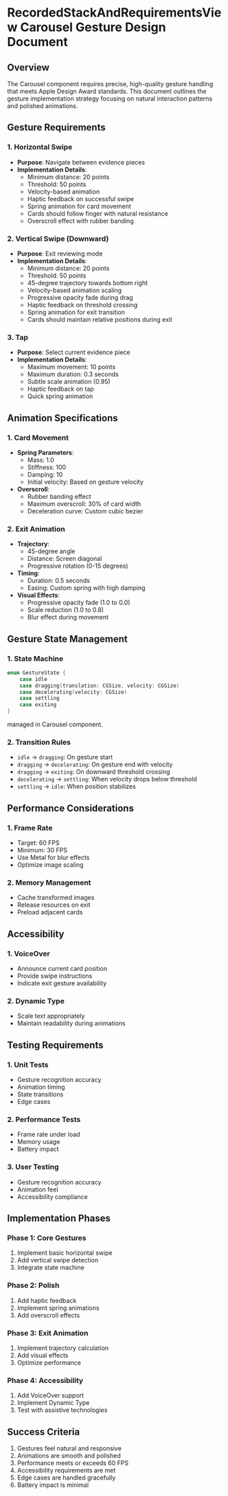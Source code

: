 # RecordedStackAndRequirementsView Carousel Gesture Design Document

## Overview
The Carousel component requires precise, high-quality gesture handling that meets Apple Design Award standards. This document outlines the gesture implementation strategy focusing on natural interaction patterns and polished animations.

## Gesture Requirements

### 1. Horizontal Swipe
- **Purpose**: Navigate between evidence pieces
- **Implementation Details**:
  - Minimum distance: 20 points
  - Threshold: 50 points
  - Velocity-based animation
  - Haptic feedback on successful swipe
  - Spring animation for card movement
  - Cards should follow finger with natural resistance
  - Overscroll effect with rubber banding

### 2. Vertical Swipe (Downward)
- **Purpose**: Exit reviewing mode
- **Implementation Details**:
  - Minimum distance: 20 points
  - Threshold: 50 points
  - 45-degree trajectory towards bottom right
  - Velocity-based animation scaling
  - Progressive opacity fade during drag
  - Haptic feedback on threshold crossing
  - Spring animation for exit transition
  - Cards should maintain relative positions during exit

### 3. Tap
- **Purpose**: Select current evidence piece
- **Implementation Details**:
  - Maximum movement: 10 points
  - Maximum duration: 0.3 seconds
  - Subtle scale animation (0.95)
  - Haptic feedback on tap
  - Quick spring animation

## Animation Specifications

### 1. Card Movement
- **Spring Parameters**:
  - Mass: 1.0
  - Stiffness: 100
  - Damping: 10
  - Initial velocity: Based on gesture velocity
- **Overscroll**:
  - Rubber banding effect
  - Maximum overscroll: 30% of card width
  - Deceleration curve: Custom cubic bezier

### 2. Exit Animation
- **Trajectory**:
  - 45-degree angle
  - Distance: Screen diagonal
  - Progressive rotation (0-15 degrees)
- **Timing**:
  - Duration: 0.5 seconds
  - Easing: Custom spring with high damping
- **Visual Effects**:
  - Progressive opacity fade (1.0 to 0.0)
  - Scale reduction (1.0 to 0.8)
  - Blur effect during movement

## Gesture State Management

### 1. State Machine

```swift
enum GestureState {
    case idle
    case dragging(translation: CGSize, velocity: CGSize)
    case decelerating(velocity: CGSize)
    case settling
    case exiting
}
```

managed in Carousel component.

### 2. Transition Rules
- `idle` → `dragging`: On gesture start
- `dragging` → `decelerating`: On gesture end with velocity
- `dragging` → `exiting`: On downward threshold crossing
- `decelerating` → `settling`: When velocity drops below threshold
- `settling` → `idle`: When position stabilizes

## Performance Considerations

### 1. Frame Rate
- Target: 60 FPS
- Minimum: 30 FPS
- Use Metal for blur effects
- Optimize image scaling

### 2. Memory Management
- Cache transformed images
- Release resources on exit
- Preload adjacent cards

## Accessibility

### 1. VoiceOver
- Announce current card position
- Provide swipe instructions
- Indicate exit gesture availability

### 2. Dynamic Type
- Scale text appropriately
- Maintain readability during animations

## Testing Requirements

### 1. Unit Tests
- Gesture recognition accuracy
- Animation timing
- State transitions
- Edge cases

### 2. Performance Tests
- Frame rate under load
- Memory usage
- Battery impact

### 3. User Testing
- Gesture recognition accuracy
- Animation feel
- Accessibility compliance

## Implementation Phases

### Phase 1: Core Gestures
1. Implement basic horizontal swipe
2. Add vertical swipe detection
3. Integrate state machine

### Phase 2: Polish
1. Add haptic feedback
2. Implement spring animations
3. Add overscroll effects

### Phase 3: Exit Animation
1. Implement trajectory calculation
2. Add visual effects
3. Optimize performance

### Phase 4: Accessibility
1. Add VoiceOver support
2. Implement Dynamic Type
3. Test with assistive technologies

## Success Criteria
1. Gestures feel natural and responsive
2. Animations are smooth and polished
3. Performance meets or exceeds 60 FPS
4. Accessibility requirements are met
5. Edge cases are handled gracefully
6. Battery impact is minimal

